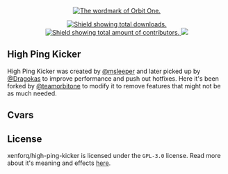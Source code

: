 <!-- HEADER -->
<p align=center>
  <a href="https://orbitone.org">
    <img src="https://raw.githubusercontent.com/teamorbitone/branding/main/Wordmarks/Color.png" alt="The wordmark of Orbit One.">
  </a>
</p>

<!-- SHIELDS -->
<p align=center>
  <a href="https://github.com/xenforq/high-ping-kicker/releases/">
    <img src="https://img.shields.io/github/downloads/xenforq/high-ping-kicker/latest/total.svg?style=for-the-badge&color=brightgreen" alt="Shield showing total downloads.">
  </a>
  <a href="https://github.com/xenforq/high-ping-kicker/graphs/contributors">
    <img src="https://img.shields.io/github/contributors/xenforq/high-ping-kicker.svg?style=for-the-badge&color=brightgreen" alt="Shield showing total amount of contributors.">
  </a>
  <img src="https://badges.pufler.dev/visits/xenforq/high-ping-kicker?style=for-the-badge">
</p>

<!-- ABOUT -->
## High Ping Kicker
High Ping Kicker was created by [@msleeper](https://forums.alliedmods.net/member.php?u=37521) and later picked up by [@Dragokas](https://forums.alliedmods.net/member.php?u=282667) to improve performance and push out hotfixes. Here it's been forked by [@teamorbitone](https://github.com/teamorbitone) to modify it to remove features that might not be as much needed.

<!-- CVARS -->
## Cvars

<!-- LICENSE -->
## License
xenforq/high-ping-kicker is licensed under the ``GPL-3.0`` license. Read more about it's meaning and effects [here](https://github.com/xenforq/high-ping-kicker/blob/main/LICENSE).
